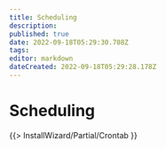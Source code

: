 ```yaml
---
title: Scheduling
description: 
published: true
date: 2022-09-18T05:29:30.708Z
tags: 
editor: markdown
dateCreated: 2022-09-18T05:29:28.178Z
---
```


# Scheduling
{{> InstallWizard/Partial/Crontab }}